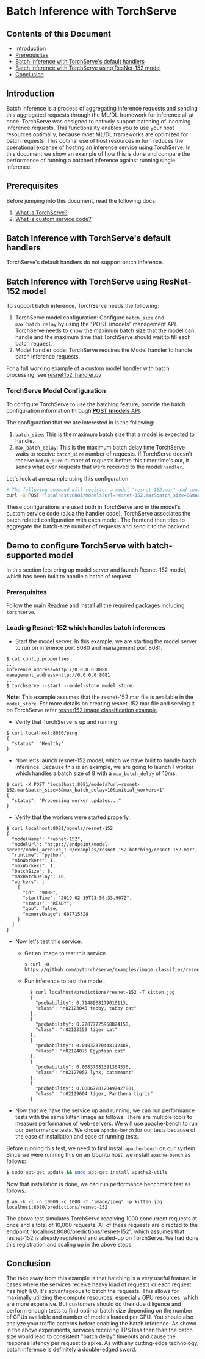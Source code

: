 # Batch Inference with TorchServe

## Contents of this Document

* [Introduction](#introduction)
* [Prerequisites](#prerequisites)
* [Batch Inference with TorchServe's default handlers](#batch-inference-with-torchserves-default-handlers)
* [Batch Inference with TorchServe using ResNet-152 model](#batch-inference-with-torchserve-using-resnet-152-model)   
* [Conclusion](#conclusion)   

## Introduction

Batch inference is a process of aggregating inference requests and sending this aggregated requests through the ML/DL framework for inference all at once.
TorchServe was designed to natively support batching of incoming inference requests. This functionality enables you to use your host resources optimally,
because most ML/DL frameworks are optimized for batch requests.
This optimal use of host resources in turn reduces the operational expense of hosting an inference service using TorchServe.
In this document we show an example of how this is done and compare the performance of running a batched inference against running single inference.

## Prerequisites

Before jumping into this document, read the following docs:

1. [What is TorchServe?](../README.md)
1. [What is custom service code?](custom_service.md)

## Batch Inference with TorchServe's default handlers

TorchServe's default handlers do not support batch inference.

## Batch Inference with TorchServe using ResNet-152 model

To support batch inference, TorchServe needs the following:

1. TorchServe model configuration: Configure `batch_size` and `max_batch_delay` by using the  "POST /models" management API.
   TorchServe needs to know the maximum batch size that the model can handle and the maximum time that TorchServe should wait to fill each batch request.
2. Model handler code: TorchServe requires the Model handler to handle batch inference requests.

For a full working example of a custom model handler with batch processing, see [resnet152_handler.py](../examples/image_classifier/resnet_152_batch/resnet152_handler.py)

### TorchServe Model Configuration

To configure TorchServe to use the batching feature, provide the batch configuration information through [**POST /models** API](management_api.md#register-a-model).

The configuration that we are interested in is the following:

1. `batch_size`: This is the maximum batch size that a model is expected to handle.
2. `max_batch_delay`: This is the maximum batch delay time TorchServe waits to receive `batch_size` number of requests. If TorchServe doesn't receive `batch_size` number of
requests before this timer time's out, it sends what ever requests that were received to the model `handler`.

Let's look at an example using this configuration

```bash
# The following command will register a model "resnet-152.mar" and configure TorchServe to use a batch_size of 8 and a max batch delay of 50 milli seconds. 
curl -X POST "localhost:8081/models?url=resnet-152.mar&batch_size=8&max_batch_delay=50"
```

These configurations are used both in TorchServe and in the model's custom service code (a.k.a the handler code).
TorchServe associates the batch related configuration with each model.
The frontend then tries to aggregate the batch-size number of requests and send it to the backend.

## Demo to configure TorchServe with batch-supported model

In this section lets bring up model server and launch Resnet-152 model, which has been built to handle a batch of request.

### Prerequisites

Follow the main [Readme](../README.md) and install all the required packages including `torchserve`.

### Loading Resnet-152 which handles batch inferences

* Start the model server. In this example, we are starting the model server to run on inference port 8080 and management port 8081.

```text
$ cat config.properties
...
inference_address=http://0.0.0.0:8080
management_address=http://0.0.0.0:8081
...
$ torchserve --start --model-store model_store
```

**Note**: This example assumes that the resnet-152.mar file is available in the `model_store`.
For more details on creating resnet-152 mar file and serving it on TorchServe refer [resnet152 image classification example](../examples/image_classifier/resnet_152_batch/README.md)

* Verify that TorchServe is up and running

```text
$ curl localhost:8080/ping
{
  "status": "Healthy"
}
```

* Now let's launch resnet-152 model, which we have built to handle batch inference. Because this is an example, we are going to launch 1 worker which handles a batch size of 8 with a `max_batch_delay` of 10ms.

```text
$ curl -X POST "localhost:8081/models?url=resnet-152.mar&batch_size=8&max_batch_delay=10&initial_workers=1"
{
  "status": "Processing worker updates..."
}
```

* Verify that the workers were started properly.

```text
$ curl localhost:8081/models/resnet-152
{
  "modelName": "resnet-152",
  "modelUrl": "https://endpoint/model-server/model_archive_1.0/examples/resnet-152-batching/resnet-152.mar",
  "runtime": "python",
  "minWorkers": 1,
  "maxWorkers": 1,
  "batchSize": 8,
  "maxBatchDelay": 10,
  "workers": [
    {
      "id": "9008",
      "startTime": "2019-02-19T23:56:33.907Z",
      "status": "READY",
      "gpu": false,
      "memoryUsage": 607715328
    }
  ]
}
```

* Now let's test this service.

  * Get an image to test this service

    ```text
    $ curl -O https://github.com/pytorch/serve/examples/image_classifier/resnet_18/kitten.jpg
    ```

  * Run inference to test the model.

    ```text
      $ curl localhost/predictions/resnet-152 -T kitten.jpg
      {
        "probability": 0.7148938179016113,
        "class": "n02123045 tabby, tabby cat"
      },
      {
        "probability": 0.22877725958824158,
        "class": "n02123159 tiger cat"
      },
      {
        "probability": 0.04032370448112488,
        "class": "n02124075 Egyptian cat"
      },
      {
        "probability": 0.00837081391364336,
        "class": "n02127052 lynx, catamount"
      },
      {
        "probability": 0.0006728120497427881,
        "class": "n02129604 tiger, Panthera tigris"
      }
    ```

* Now that we have the service up and running, we can run performance tests with the same kitten image as follows. There are multiple tools to measure performance of web-servers. We will use
[apache-bench](https://httpd.apache.org/docs/2.4/programs/ab.html) to run our performance tests. We chose `apache-bench` for our tests because of the ease of installation and ease of running tests.

Before running this test, we need to first install `apache-bench` on our system. Since we were running this on an Ubuntu host, we install `apache-bench` as follows:

```bash
$ sudo apt-get update && sudo apt-get install apache2-utils
```

Now that installation is done, we can run performance benchmark test as follows.

```text
$ ab -k -l -n 10000 -c 1000 -T "image/jpeg" -p kitten.jpg localhost:8080/predictions/resnet-152
```

The above test simulates TorchServe receiving 1000 concurrent requests at once and a total of 10,000 requests. All of these requests are directed to the endpoint "localhost:8080/predictions/resnet-152", which assumes
that resnet-152 is already registered and scaled-up on TorchServe. We had done this registration and scaling up in the above steps.

## Conclusion

The take away from this example is that batching is a very useful feature. In cases where the services receive heavy load of requests or each request has high I/O,
it's advantageous to batch the requests. This allows for maximally utilizing the compute resources, especially GPU resources, which are more expensive. But customers should do their due diligence and perform enough tests to find optimal batch size depending on the number of GPUs available
and number of models loaded per GPU.
You should also analyze your traffic patterns before enabling the batch inference. As shown in the above experiments,
services receiving TPS less than than the batch size would lead to consistent "batch delay" timeouts and cause the response latency per request to spike.
As with any cutting-edge technology, batch inference is definitely a double-edged sword.
